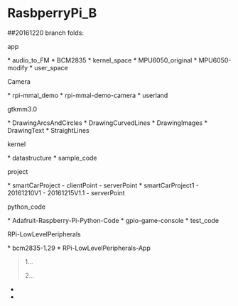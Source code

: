 # RasbperryPi_B
##20161220 branch folds:
<p>app</p>
*     audio_to_FM
*     BCM2835
*     kernel_space
*     MPU6050_original
*     MPU6050-modify
*     user_space

<p>Camera</p>
*     rpi-mmal_demo
*     rpi-mmal-demo-camera
*     userland

<p>gtkmm3.0</p>
*     DrawingArcsAndCircles
*     DrawingCurvedLines
*     DrawingImages
*     DrawingText
*     StraightLines

<p>kernel</p>
*     datastructure
*     sample_code

<p>project</p>
*     smartCarProject
-       clientPoint
-       serverPoint
*     smartCarProject1
-       20161210V1
-       20161215V1.1
-       serverPoint

<p>python_code</p>
*     Adafruit-Raspberry-Pi-Python-Code
*     gpio-game-console
*     test_code

<p>RPi-LowLevelPeripherals</p>
*     bcm2835-1.29
*     RPi-LowLevelPeripherals-App

<blockquote>
<p>1...</p>
<p>2...</p>
</blockquote>

*
*

